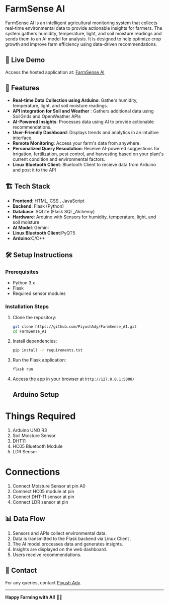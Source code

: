 # FarmSense AI

FarmSense AI is an intelligent agricultural monitoring system that collects real-time environmental data to provide actionable insights for farmers. The system gathers humidity, temperature, light, and soil moisture readings and sends them to an AI model for analysis. It is designed to help optimize crop growth and improve farm efficiency using data-driven recommendations.

## 🔗 Live Demo
Access the hosted application at: [FarmSense AI](https://farmsenseai.ddns.net/)

## 🚀 Features
- **Real-time Data Collection using Arduino**: Gathers humidity, temperature, light, and soil moisture readings.
- **API integration for Soil and Weather** : Gathers additional data using SoilGrids and OpenWeather APIs
- **AI-Powered Insights**: Processes data using AI to provide actionable recommendations.
- **User-Friendly Dashboard**: Displays trends and analytics in an intuitive interface.
- **Remote Monitoring**: Access your farm's data from anywhere.
- **Personalized Query Resoulution**: Receive AI-powered suggestions for irrigation, fertilization, pest control, and harvesting based on your plant's current condition and environmental factors.
- **Linux Bluetooth Client**: Bluetooth Client to recieve data from Arduino and post it to the API 

## 🏗️ Tech Stack
- **Frontend**: HTML, CSS , JavaScript
- **Backend**: Flask (Python)
- **Database**: SQLite (Flask SQL_Alchemy)
- **Hardware**: Arduino with Sensors for humidity, temperature, light, and soil moisture
- **AI Model**: Gemini
- **Linux Bluetooth Client**:PyQT5
- **Arduino**:C/C++

## 🛠️ Setup Instructions
### Prerequisites
- Python 3.x
- Flask
- Required sensor modules

### Installation Steps
1. Clone the repository:
   ```sh
   git clone https://github.com/PiyushAdy/FarmSense_AI.git
   cd FarmSense_AI
   ```
2. Install dependencies:
   ```sh
   pip install -r requirements.txt
   ```

3. Run the Flask application:
   ```sh
   flask run
   ```
4. Access the app in your browser at `http://127.0.0.1:5000/`
   ## Arduino Setup
# Things Required
1. Arduino UNO R3
2. Soil Moisture Sensor
3. DHT11
4. HC05 Bluetooth Module
5. LDR Sensor
   
# Connections
1. Connect Moisture Sensor at pin A0
2. Comnect HC05 module at pin
3. Connect DHT-11 sensor at pin
4. Connect LDR sensor at pin

## 📊 Data Flow
1. Sensors and APIs collect environmental data.
3. Data is transmitted to the Flask backend via Linux Client .
4. The AI model processes data and generates insights.
5. Insights are displayed on the web dashboard.
6. Users receive recommendations.


## 📧 Contact
For any queries, contact [Piyush Ady](https://github.com/PiyushAdy).

---
**Happy Farming with AI! 🌱🚜**

